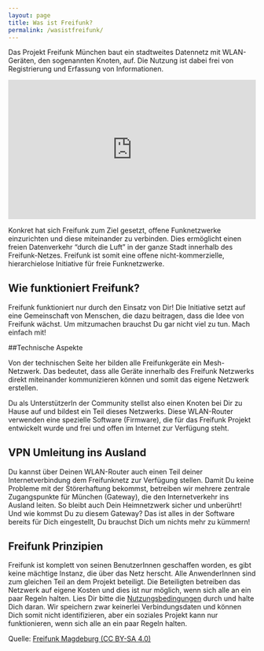 ```yaml
---
layout: page
title: Was ist Freifunk?
permalink: /wasistfreifunk/
---
```


Das Projekt Freifunk München baut ein stadtweites Datennetz mit WLAN-Geräten, den sogenannten Knoten, auf. Die Nutzung ist dabei frei von Registrierung und Erfassung von Informationen.

<p style="text-align: center;">
    <style>.embed-container { position: relative; padding-bottom: 56.25%; height: 0; overflow: hidden; max-width: 100%; height: auto; } .embed-container iframe, .embed-container object, .embed-container embed { position: absolute; top: 0; left: 0; width: 100%; height: 100%; }</style>
    <div class='embed-container'><iframe src='http://player.vimeo.com/video/64814620' frameborder='0' webkitAllowFullScreen mozallowfullscreen allowFullScreen></iframe></div>
</p>

Konkret hat sich Freifunk zum Ziel gesetzt, offene Funknetzwerke einzurichten und diese miteinander zu verbinden. Dies ermöglicht einen freien Datenverkehr “durch die Luft” in der ganze Stadt innerhalb des Freifunk-Netzes. Freifunk ist somit eine offene nicht-kommerzielle, hierarchielose Initiative für freie Funknetzwerke.

## Wie funktioniert Freifunk?

Freifunk funktioniert nur durch den Einsatz von Dir! Die Initiative setzt auf eine Gemeinschaft von Menschen, die dazu beitragen, dass die Idee von Freifunk wächst. Um mitzumachen brauchst Du gar nicht viel zu tun. Mach einfach mit!

##Technische Aspekte

Von der technischen Seite her bilden alle Freifunkgeräte ein Mesh-Netzwerk. Das bedeutet, dass alle Geräte innerhalb des Freifunk Netzwerks direkt miteinander kommunizieren können und somit das eigene Netzwerk erstellen.

Du als UnterstützerIn der Community stellst also einen Knoten bei Dir zu Hause auf und bildest ein Teil dieses Netzwerks. Diese WLAN-Router verwenden eine spezielle Software (Firmware), die für das Freifunk Projekt entwickelt wurde und frei und offen im Internet zur Verfügung steht.


## VPN Umleitung ins Ausland

Du kannst über Deinen WLAN-Router auch einen Teil deiner Internetverbindung dem Freifunknetz zur Verfügung stellen. Damit Du keine Probleme mit der Störerhaftung bekommst, betreiben wir mehrere zentrale Zugangspunkte für München (Gateway), die den Internetverkehr ins Ausland leiten. So bleibt auch Dein Heimnetzwerk sicher und unberührt! Und wie kommst Du zu diesem Gateway? Das ist alles in der Software bereits für Dich eingestellt, Du brauchst Dich um nichts mehr zu kümmern!

## Freifunk Prinzipien

Freifunk ist komplett von seinen BenutzerInnen geschaffen worden, es gibt keine mächtige Instanz, die über das Netz herscht. Alle AnwenderInnen sind zum gleichen Teil an dem Projekt beteiligt. Die Beteiligten betreiben das Netzwerk auf eigene Kosten und dies ist nur möglich, wenn sich alle an ein paar Regeln halten. Lies Dir bitte die [Nutzungsbedingungen](http://freifunk-muenchen.de/nutzungsbedingungen) durch und halte Dich daran. Wir speichern zwar keinerlei Verbindungsdaten und können Dich somit nicht identifizieren, aber ein soziales Projekt kann nur funktionieren, wenn sich alle an ein paar Regeln halten.

Quelle: [Freifunk Magdeburg (CC BY-SA 4.0)](http://md.freifunk.net)
